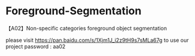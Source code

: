 # Foreground-Segmentation
【A02】Non-specific categories foreground object segmentation

please visit   https://pan.baidu.com/s/1Xjm1J_i2z9tH9s7sMLa67g   to use our project
password : aa02 

